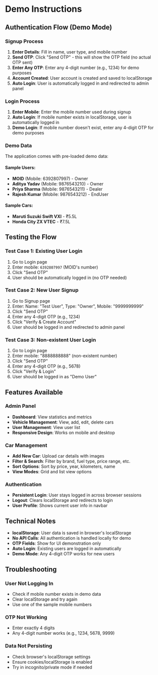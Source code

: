 # Demo Instructions

## Authentication Flow (Demo Mode)

### Signup Process
1. **Enter Details**: Fill in name, user type, and mobile number
2. **Send OTP**: Click "Send OTP" - this will show the OTP field (no actual OTP sent)
3. **Enter Any OTP**: Enter any 4-digit number (e.g., 1234) for demo purposes
4. **Account Created**: User account is created and saved to localStorage
5. **Auto Login**: User is automatically logged in and redirected to admin panel

### Login Process
1. **Enter Mobile**: Enter the mobile number used during signup
2. **Auto Login**: If mobile number exists in localStorage, user is automatically logged in
3. **Demo Login**: If mobile number doesn't exist, enter any 4-digit OTP for demo purposes

### Demo Data
The application comes with pre-loaded demo data:

#### Sample Users:
- **MOID** (Mobile: 6392807997) - Owner
- **Aditya Yadav** (Mobile: 9876543210) - Owner  
- **Priya Sharma** (Mobile: 9876543211) - Dealer
- **Rajesh Kumar** (Mobile: 9876543212) - EndUser

#### Sample Cars:
- **Maruti Suzuki Swift VXI** - ₹5.5L
- **Honda City  ZX VTEC** - ₹7.5L

## Testing the Flow

### Test Case 1: Existing User Login
1. Go to Login page
2. Enter mobile: `6392807997` (MOID's number)
3. Click "Send OTP"
4. User should be automatically logged in (no OTP needed)

### Test Case 2: New User Signup
1. Go to Signup page
2. Enter: Name: "Test User", Type: "Owner", Mobile: "9999999999"
3. Click "Send OTP"
4. Enter any 4-digit OTP (e.g., 1234)
5. Click "Verify & Create Account"
6. User should be logged in and redirected to admin panel

### Test Case 3: Non-existent User Login
1. Go to Login page
2. Enter mobile: "8888888888" (non-existent number)
3. Click "Send OTP"
4. Enter any 4-digit OTP (e.g., 5678)
5. Click "Verify & Login"
6. User should be logged in as "Demo User"

## Features Available

### Admin Panel
- **Dashboard**: View statistics and metrics
- **Vehicle Management**: View, add, edit, delete cars
- **User Management**: View user list
- **Responsive Design**: Works on mobile and desktop

### Car Management
- **Add New Car**: Upload car details with images
- **Filter & Search**: Filter by brand, fuel type, price range, etc.
- **Sort Options**: Sort by price, year, kilometers, name
- **View Modes**: Grid and list view options

### Authentication
- **Persistent Login**: User stays logged in across browser sessions
- **Logout**: Clears localStorage and redirects to login
- **User Profile**: Shows current user info in navbar

## Technical Notes

- **localStorage**: User data is saved in browser's localStorage
- **No API Calls**: All authentication is handled locally for demo
- **OTP Fields**: Show for UI demonstration only
- **Auto Login**: Existing users are logged in automatically
- **Demo Mode**: Any 4-digit OTP works for new users

## Troubleshooting

### User Not Logging In
- Check if mobile number exists in demo data
- Clear localStorage and try again
- Use one of the sample mobile numbers

### OTP Not Working
- Enter exactly 4 digits
- Any 4-digit number works (e.g., 1234, 5678, 9999)

### Data Not Persisting
- Check browser's localStorage settings
- Ensure cookies/localStorage is enabled
- Try in incognito/private mode if needed
